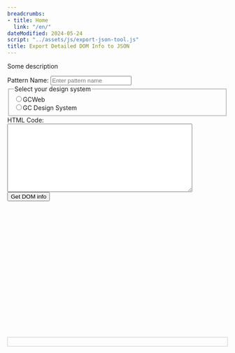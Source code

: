 ```yaml
---
breadcrumbs:
- title: Home
  link: "/en/"
dateModified: 2024-05-24
script: "../assets/js/export-json-tool.js"
title: Export Detailed DOM Info to JSON
---
```

<div class="row">
  <div class="col-md-6">
    <p>Some description</p>
    <label for="patternName">Pattern Name:</label>
    <input type="text" id="patternName" placeholder="Enter pattern name" required>
    <fieldset class="gc-chckbxrdio">
      <legend>Select your design system</legend>
      <div class="radio">
        <input type="radio" id="sourceGCWeb" name="patternSource" value="GCWeb" required><label for="sourceGCWeb">GCWeb</label>
      </div>
      <div class="radio">
        <input type="radio" id="sourceGCDesignSystem" name="patternSource" value="GCDS" required><label for="sourceGCDesignSystem">GC Design System</label>
      </div>
    </fieldset>
    <div class="form-group">
      <label for="content">HTML Code:</label>
      <textarea class="form-control" id="content" rows="10" cols="50" required></textarea>
    </div>
    <button id="getInfo">Get DOM info</button>
    <iframe id="renderFrame" class="mrgn-tp-lg" style="display:block; border: none; width: 100%; height: 300px;"></iframe>
  </div>
  <div class="col-md-6">
    <pre id="jsonPreview" style="white-space: pre-wrap; border: 1px solid #ccc; padding: 10px; margin-top: 10px;"></pre>
    <!-- <button id="export">Export JSON file</button> -->
  </div>
</div>
<script>
    const defaultValues = {{ site.data.defaultStyles | jsonify }};
</script>